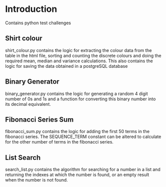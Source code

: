 # Introduction

Contains python test challenges

## Shirt colour

shirt_colour\.py contains the logic for extracting the colour data from the table in the html file, sorting and counting the discrete colours and doing the required mean, median and variance calculations.
This also contains the logic for saving the data obtained in a postgreSQL database

## Binary Generator

binary_generator\.py contains the logic for generating a random 4 digit number of 0s and 1s and a function for converting this binary number into its decimal equivalent.

## Fibonacci Series Sum

fibonacci_sum\.py contains the logic for adding the first 50 terms in the fibonacci series. The SEQUENCE_TERM constant can be altered to calculate for the other number of terms in the fibonacci series.

## List Search 
search_list\.py contains the algorithm for searching for a number in a list and returning the indexes at which the number is found, or an empty result when the number is not found.
